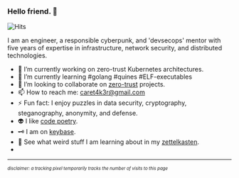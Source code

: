 ### Hello friend. 👋
![Hits](https://hitcounter.pythonanywhere.com/count/tag.svg?url=https%3A%2F%2Fgithub.com%2Fcaretak3r%2F)

I am an engineer, a responsible cyberpunk, and 'devsecops' mentor with five years of expertise in infrastructure, network security, and distributed technologies. 

- 🔭 I’m currently working on zero-trust Kubernetes architectures.
- 🌱 I’m currently learning #golang #quines #ELF-executables
- 👯 I’m looking to collaborate on [zero-trust](https://github.com/search?q=zero+trust) projects.
- 📫 How to reach me: caret4k3r@gmail.com
- ⚡ Fun fact: I enjoy puzzles in data security, cryptography, steganography, anonymity, and defense.
- 👽 I like [code poetry](http://code-poetry.com/home).
- 🗝 I am on [keybase](https://keybase.io/caretak3r).
- 📔 See what weird stuff I am learning about in my [zettelkasten](https://github.com/caretak3r/zettlekasten).
- 
---
<sub><sup>_disclaimer: a tracking pixel temporarily tracks the number of visits to this page_</sup></sub>
